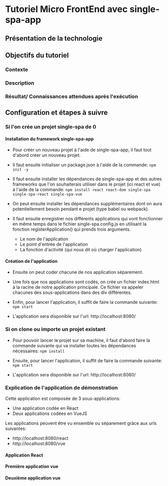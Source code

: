 # Tutoriel Micro FrontEnd avec single-spa-app

## Présentation de la technologie

## Objectifs du tutoriel

### Contexte

### Description

### Résultat/ Connaissances attendues après l'exécution

## Configuration et étapes à suivre

### Si l'on crée un projet single-spa de 0

#### Installation du framework single-spa-app

* Pour créer un nouveau projet à l'aide de single-spa-app, il faut tout d'abord créer un nouveau projet.

* Il faut ensuite initialiser un package.json à l'aide de la commande:
`npm init -y`

* Il faut ensuite installer les dépendances de single-spa-app et des autres frameworks que l'on souhaiterais utiliser dans le projet (ici react et vue) à l'aide de la commande:
`npm install react react-dom single-spa single-spa-react single-spa-vue`

* On peut ensuite installer les dépendances supplémentaires dont on aura potentiellement besoin pendant e projet (type babel ou webpack).

* Il faut ensuite enregistrer nos différents applications qui vont fonctionner en même temps dans le fichier single-spa.config.js en utilisant la fonction registerApplication() qui prends trois arguments.
  * Le nom de l'application
  * Le point d'entrée de l'application
  * La fonction d'activité (qui nous dit où charger l'application)

#### Création de l'application

* Ensuite on peut coder chacune de nos application séparement.

* Une fois que nos applications sont codés, on crée un fichier index.html à la racine de notre application principale. Ce fichier va appeler chacunes des sous-applications dans des div différentes.

* Enfin, pour lancer l'application, il suffit de faire la commande suivante: 
`npm start`

* L'application sera disponible sur l'url:
http://localhost:8080/

### Si on clone ou importe un projet existant

* Pour pouvoir lancer le projet sur sa machine, il faut d'abord faire la commande suivante qui va installer toutes les dépendances nécessaires:
`npm install`

* Ensuite, pour lancer l'application, il suffit de faire la commande suivante: 
`npm start`

* L'application sera disponible sur l'url:
http://localhost:8080/

### Explication de l'application de démonstration

Cette application est composée de 3 sous-applications:
* Une application codée en React
* Deux applications codées en VueJS

Les applications peuvent être vu ensemble ou séparement grâce aux urls suivantes:
* http://localhost:8080/react
* http://localhost:8080/vue

#### Application React

#### Première application vue

#### Deuxième application vue
